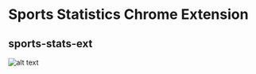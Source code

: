 # Sports Statistics Chrome Extension
## sports-stats-ext


![alt text](https://raw.githubusercontent.com/username/projectname/branch/path/to/img.png)
